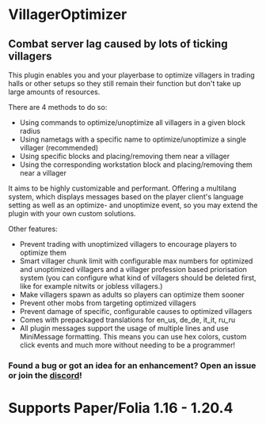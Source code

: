# VillagerOptimizer
## Combat server lag caused by lots of ticking villagers

This plugin enables you and your playerbase to optimize villagers in trading halls or other setups so they still remain their function but don't take up large amounts of resources.

There are 4 methods to do so:

- Using commands to optimize/unoptimize all villagers in a given block radius
- Using nametags with a specific name to optimize/unoptimize a single villager (recommended)
- Using specific blocks and placing/removing them near a villager
- Using the corresponding workstation block and placing/removing them near a villager

It aims to be highly customizable and performant. Offering a multilang system, which displays messages based on the player client's language setting as well as an optimize- and unoptimize event, so you may extend the plugin with your own custom solutions.

Other features:
- Prevent trading with unoptimized villagers to encourage players to optimize them
- Smart villager chunk limit with configurable max numbers for optimized and unoptimized villagers and a villager profession based priorisation system (you can configure what kind of villagers should be deleted first, like for example nitwits or jobless villagers.)
- Make villagers spawn as adults so players can optimize them sooner
- Prevent other mobs from targeting optimized villagers
- Prevent damage of specific, configurable causes to optimized villagers
- Comes with prepackaged translations for en_us, de_de, it_it, ru_ru
- All plugin messages support the usage of multiple lines and use MiniMessage formatting. This means you can use hex colors, custom click events and much more without needing to be a programmer!


### Found a bug or got an idea for an enhancement? Open an issue or join the [discord](https://discord.com/invite/3UgsYf3qyc)!

# Supports Paper/Folia 1.16 - 1.20.4

